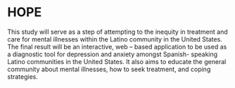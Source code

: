 # HOPE
This study will serve as a step of attempting to the inequity in treatment and care for mental illnesses within the Latino community in the United States.
The final result will be an interactive, web – based application to be used as a diagnostic tool for depression and anxiety amongst Spanish- speaking Latino communities in the United States. It also aims to educate the general community about mental illnesses, how to seek treatment, and coping strategies. 
